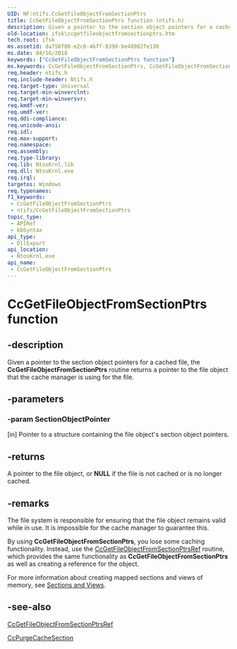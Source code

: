 ```yaml
---
UID: NF:ntifs.CcGetFileObjectFromSectionPtrs
title: CcGetFileObjectFromSectionPtrs function (ntifs.h)
description: Given a pointer to the section object pointers for a cached file, the CcGetFileObjectFromSectionPtrs routine returns a pointer to the file object that the cache manager is using for the file.
old-location: ifsk\ccgetfileobjectfromsectionptrs.htm
tech.root: ifsk
ms.assetid: da756f88-e2c6-4bff-8390-be48902fe130
ms.date: 04/16/2018
keywords: ["CcGetFileObjectFromSectionPtrs function"]
ms.keywords: CcGetFileObjectFromSectionPtrs, CcGetFileObjectFromSectionPtrs routine [Installable File System Drivers], ccref_2e9f9f04-b5e3-47e5-beff-5e4d7181ca9d.xml, ifsk.ccgetfileobjectfromsectionptrs, ntifs/CcGetFileObjectFromSectionPtrs
req.header: ntifs.h
req.include-header: Ntifs.h
req.target-type: Universal
req.target-min-winverclnt: 
req.target-min-winversvr: 
req.kmdf-ver: 
req.umdf-ver: 
req.ddi-compliance: 
req.unicode-ansi: 
req.idl: 
req.max-support: 
req.namespace: 
req.assembly: 
req.type-library: 
req.lib: NtosKrnl.lib
req.dll: NtosKrnl.exe
req.irql: 
targetos: Windows
req.typenames: 
f1_keywords:
 - CcGetFileObjectFromSectionPtrs
 - ntifs/CcGetFileObjectFromSectionPtrs
topic_type:
 - APIRef
 - kbSyntax
api_type:
 - DllExport
api_location:
 - NtosKrnl.exe
api_name:
 - CcGetFileObjectFromSectionPtrs
---
```


# CcGetFileObjectFromSectionPtrs function


## -description

Given a pointer to the section object pointers for a cached file, the <b>CcGetFileObjectFromSectionPtrs</b> routine returns a pointer to the file object that the cache manager is using for the file.

## -parameters

### -param SectionObjectPointer 

[in]
Pointer to a structure containing the file object's section object pointers.

## -returns

A pointer to the file object, or <b>NULL</b> if the file is not cached or is no longer cached.

## -remarks

The file system is responsible for ensuring that the file object remains valid while in use. It is impossible for the cache manager to guarantee this. 

By using <b>CcGetFileObjectFromSectionPtrs</b>, you lose some caching functionality. Instead, use the <a href="https://msdn.microsoft.com/library/windows/hardware/ff539113">CcGetFileObjectFromSectionPtrsRef</a> routine, which provides the same functionality as <b>CcGetFileObjectFromSectionPtrs</b> as well as creating a reference for the object.

For more information about creating mapped sections and views of memory, see <a href="https://docs.microsoft.com/windows-hardware/drivers/ddi/index">Sections and Views</a>.

## -see-also

<a href="https://msdn.microsoft.com/library/windows/hardware/ff539113">CcGetFileObjectFromSectionPtrsRef</a>



<a href="https://msdn.microsoft.com/library/windows/hardware/ff539188">CcPurgeCacheSection</a>

